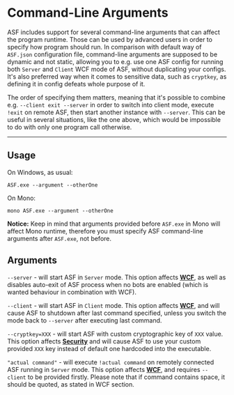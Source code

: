 # Command-Line Arguments

ASF includes support for several command-line arguments that can affect the program runtime. Those can be used by advanced users in order to specify how program should run. In comparison with default way of ```ASF.json``` configuration file, command-line arguments are supposed to be dynamic and not static, allowing you to e.g. use one ASF config for running both ```Server``` and ```Client``` WCF mode of ASF, without duplicating your configs. It's also preferred way when it comes to sensitive data, such as ```cryptkey```, as defining it in config defeats whole purpose of it.

The order of specifying them matters, meaning that it's possible to combine e.g. ```--client exit --server``` in order to switch into client mode, execute ```!exit``` on remote ASF, then start another instance with ```--server```. This can be useful in several situations, like the one above, which would be impossible to do with only one program call otherwise.

---

## Usage

On Windows, as usual:

```
ASF.exe --argument --otherOne
```

On Mono:

```
mono ASF.exe --argument --otherOne
```

**Notice:** Keep in mind that arguments provided before ```ASF.exe``` in Mono will affect Mono runtime, therefore you must specify ASF command-line arguments after ```ASF.exe```, not before.

## Arguments

```--server``` - will start ASF in ```Server``` mode. This option affects **[WCF](https://github.com/JustArchi/ArchiSteamFarm/wiki/WCF)**, as well as disables auto-exit of ASF process when no bots are enabled (which is wanted behaviour in combination with WCF).

```--client``` - will start ASF in ```Client``` mode. This option affects **[WCF](https://github.com/JustArchi/ArchiSteamFarm/wiki/WCF)**, and will cause ASF to shutdown after last command specified, unless you switch the mode back to ```--server``` after executing last command.

```--cryptkey=XXX``` - will start ASF with custom cryptographic key of ```XXX``` value. This option affects **[Security](https://github.com/JustArchi/ArchiSteamFarm/wiki/Security)** and will cause ASF to use your custom provided ```XXX``` key instead of default one hardcoded into the executable.

```"actual command"``` - will execute ```!actual command``` on remotely connected ASF running in ```Server``` mode. This option affects **[WCF](https://github.com/JustArchi/ArchiSteamFarm/wiki/WCF)**, and requires ```--client``` to be provided firstly. Please note that if command contains space, it should be quoted, as stated in WCF section.